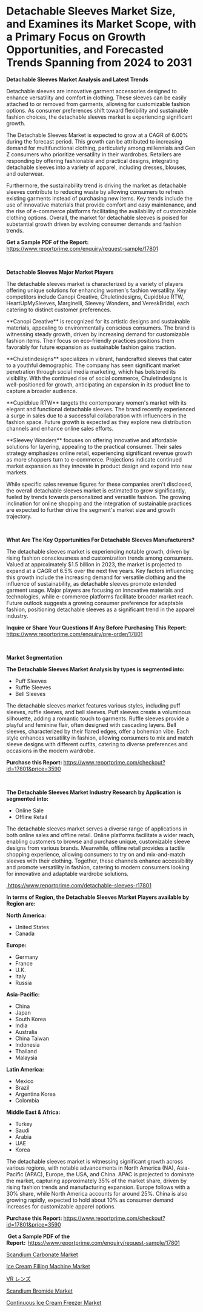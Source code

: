 <p><h1>Detachable Sleeves Market Size, and Examines its Market Scope, with a Primary Focus on Growth Opportunities, and Forecasted Trends Spanning from 2024 to 2031</h1></p><p><strong>Detachable Sleeves Market Analysis and Latest Trends</strong></p>
<p><p>Detachable sleeves are innovative garment accessories designed to enhance versatility and comfort in clothing. These sleeves can be easily attached to or removed from garments, allowing for customizable fashion options. As consumer preferences shift toward flexibility and sustainable fashion choices, the detachable sleeves market is experiencing significant growth.</p><p>The Detachable Sleeves Market is expected to grow at a CAGR of 6.00% during the forecast period. This growth can be attributed to increasing demand for multifunctional clothing, particularly among millennials and Gen Z consumers who prioritize versatility in their wardrobes. Retailers are responding by offering fashionable and practical designs, integrating detachable sleeves into a variety of apparel, including dresses, blouses, and outerwear.</p><p>Furthermore, the sustainability trend is driving the market as detachable sleeves contribute to reducing waste by allowing consumers to refresh existing garments instead of purchasing new items. Key trends include the use of innovative materials that provide comfort and easy maintenance, and the rise of e-commerce platforms facilitating the availability of customizable clothing options. Overall, the market for detachable sleeves is poised for substantial growth driven by evolving consumer demands and fashion trends.</p></p>
<p><strong>Get a Sample PDF of the Report:&nbsp;</strong> <a href="https://www.reportprime.com/enquiry/request-sample/17801?utm_campaign=1082&utm_medium=2&utm_source=Github&utm_content=ia&utm_term=20112024&utm_id=detachable-sleeves">https://www.reportprime.com/enquiry/request-sample/17801</a></p>
<p>&nbsp;</p>
<p><strong>Detachable Sleeves Major Market Players</strong></p>
<p><p>The detachable sleeves market is characterized by a variety of players offering unique solutions for enhancing women's fashion versatility. Key competitors include Canopi Creative, Chuletindesigns, Cupidblue RTW, HeartUpMySleeves, Marginelli, Sleevey Wonders, and VereskBridal, each catering to distinct customer preferences.</p><p>**Canopi Creative** is recognized for its artistic designs and sustainable materials, appealing to environmentally conscious consumers. The brand is witnessing steady growth, driven by increasing demand for customizable fashion items. Their focus on eco-friendly practices positions them favorably for future expansion as sustainable fashion gains traction.</p><p>**Chuletindesigns** specializes in vibrant, handcrafted sleeves that cater to a youthful demographic. The company has seen significant market penetration through social media marketing, which has bolstered its visibility. With the continued rise of social commerce, Chuletindesigns is well-positioned for growth, anticipating an expansion in its product line to capture a broader audience.</p><p>**Cupidblue RTW** targets the contemporary women's market with its elegant and functional detachable sleeves. The brand recently experienced a surge in sales due to a successful collaboration with influencers in the fashion space. Future growth is expected as they explore new distribution channels and enhance online sales efforts.</p><p>**Sleevey Wonders** focuses on offering innovative and affordable solutions for layering, appealing to the practical consumer. Their sales strategy emphasizes online retail, experiencing significant revenue growth as more shoppers turn to e-commerce. Projections indicate continued market expansion as they innovate in product design and expand into new markets.</p><p>While specific sales revenue figures for these companies aren't disclosed, the overall detachable sleeves market is estimated to grow significantly, fueled by trends towards personalized and versatile fashion. The growing inclination for online shopping and the integration of sustainable practices are expected to further drive the segment's market size and growth trajectory.</p></p>
<p>&nbsp;</p>
<p><strong>What Are The Key Opportunities For Detachable Sleeves Manufacturers?</strong></p>
<p><p>The detachable sleeves market is experiencing notable growth, driven by rising fashion consciousness and customization trends among consumers. Valued at approximately $1.5 billion in 2023, the market is projected to expand at a CAGR of 6.5% over the next five years. Key factors influencing this growth include the increasing demand for versatile clothing and the influence of sustainability, as detachable sleeves promote extended garment usage. Major players are focusing on innovative materials and technologies, while e-commerce platforms facilitate broader market reach. Future outlook suggests a growing consumer preference for adaptable fashion, positioning detachable sleeves as a significant trend in the apparel industry.</p></p>
<p><strong>Inquire or Share Your Questions If Any Before Purchasing This Report:</strong> <a href="https://www.reportprime.com/enquiry/pre-order/17801?utm_campaign=1082&utm_medium=2&utm_source=Github&utm_content=ia&utm_term=20112024&utm_id=detachable-sleeves">https://www.reportprime.com/enquiry/pre-order/17801</a></p>
<p>&nbsp;</p>
<p><strong>Market Segmentation</strong></p>
<p><strong>The Detachable Sleeves Market Analysis by types is segmented into:</strong></p>
<p><ul><li>Puff Sleeves</li><li>Ruffle Sleeves</li><li>Bell Sleeves</li></ul></p>
<p><p>The detachable sleeves market features various styles, including puff sleeves, ruffle sleeves, and bell sleeves. Puff sleeves create a voluminous silhouette, adding a romantic touch to garments. Ruffle sleeves provide a playful and feminine flair, often designed with cascading layers. Bell sleeves, characterized by their flared edges, offer a bohemian vibe. Each style enhances versatility in fashion, allowing consumers to mix and match sleeve designs with different outfits, catering to diverse preferences and occasions in the modern wardrobe.</p></p>
<p><strong>Purchase this Report:&nbsp;</strong><a href="https://www.reportprime.com/checkout?id=17801&price=3590&utm_campaign=1082&utm_medium=2&utm_source=Github&utm_content=ia&utm_term=20112024&utm_id=detachable-sleeves">https://www.reportprime.com/checkout?id=17801&price=3590</a></p>
<p>&nbsp;</p>
<p><strong>The Detachable Sleeves Market Industry Research by Application is segmented into:</strong></p>
<p><ul><li>Online Sale</li><li>Offline Retail</li></ul></p>
<p><p>The detachable sleeves market serves a diverse range of applications in both online sales and offline retail. Online platforms facilitate a wider reach, enabling customers to browse and purchase unique, customizable sleeve designs from various brands. Meanwhile, offline retail provides a tactile shopping experience, allowing consumers to try on and mix-and-match sleeves with their clothing. Together, these channels enhance accessibility and promote versatility in fashion, catering to modern consumers looking for innovative and adaptable wardrobe solutions.</p></p>
<p><a href="https://www.reportprime.com/detachable-sleeves-r17801?utm_campaign=1082&utm_medium=2&utm_source=Github&utm_content=ia&utm_term=20112024&utm_id=detachable-sleeves">&nbsp;https://www.reportprime.com/detachable-sleeves-r17801</a></p>
<p><strong>In terms of Region, the Detachable Sleeves Market Players available by Region are:</strong></p>
<p>
    <p> <strong> North America: </strong>
        <ul>
            <li>United States</li>
            <li>Canada</li>
        </ul>
        </p> 
    <p> <strong> Europe: </strong>
        <ul>
            <li>Germany</li>
            <li>France</li>
            <li>U.K.</li>
            <li>Italy</li>
            <li>Russia</li>
        </ul>
        </p> 
    <p> <strong> Asia-Pacific: </strong>
        <ul>
            <li>China</li>
            <li>Japan</li>
            <li>South Korea</li>
            <li>India</li>
            <li>Australia</li>
            <li>China Taiwan</li>
            <li>Indonesia</li>
            <li>Thailand</li>
            <li>Malaysia</li>
        </ul>
        </p> 
    <p> <strong> Latin America: </strong>
        <ul>
            <li>Mexico</li>
            <li>Brazil</li>
            <li>Argentina Korea</li>
            <li>Colombia</li>
        </ul>
        </p> 
    <p> <strong> Middle East & Africa: </strong>
        <ul>
            <li>Turkey</li>
            <li>Saudi</li>
            <li>Arabia</li>
            <li>UAE</li>
            <li>Korea</li>
        </ul>
    </p>
    </p>
<p><p>The detachable sleeves market is witnessing significant growth across various regions, with notable advancements in North America (NA), Asia-Pacific (APAC), Europe, the USA, and China. APAC is projected to dominate the market, capturing approximately 35% of the market share, driven by rising fashion trends and manufacturing expansion. Europe follows with a 30% share, while North America accounts for around 25%. China is also growing rapidly, expected to hold about 10% as consumer demand increases for customizable apparel options.</p></p>
<p><strong>Purchase this Report: </strong><a href="https://www.reportprime.com/checkout?id=17801&price=3590&utm_campaign=1082&utm_medium=2&utm_source=Github&utm_content=ia&utm_term=20112024&utm_id=detachable-sleeves">https://www.reportprime.com/checkout?id=17801&price=3590</a></p>
<p>&nbsp;<strong>Get a Sample PDF of the Report:&nbsp;&nbsp;</strong><a href="https://www.reportprime.com/enquiry/request-sample/17801?utm_campaign=1082&utm_medium=2&utm_source=Github&utm_content=ia&utm_term=20112024&utm_id=detachable-sleeves">https://www.reportprime.com/enquiry/request-sample/17801</a></p>
<p><strong></strong></p>
<p><p><a href="https://issuu.com/reportprime-2/docs/scandium-carbonate-market-size-2030_7e850dd490e546?utm_campaign=1082&utm_medium=2&utm_source=Github&utm_content=ia&utm_term=20112024&utm_id=detachable-sleeves">Scandium Carbonate Market</a></p><p><a href="https://www.linkedin.com/pulse/ice-cream-filling-machine-market-research-report-forecast-ufjze?utm_campaign=1082&utm_medium=2&utm_source=Github&utm_content=ia&utm_term=20112024&utm_id=detachable-sleeves">Ice Cream Filling Machine Market</a></p><p><a href="https://github.com/lababdou/Market-Research-Report-List-6/blob/main/680939424752.md?utm_campaign=1082&utm_medium=2&utm_source=Github&utm_content=ia&utm_term=20112024&utm_id=detachable-sleeves">VR レンズ</a></p><p><a href="https://issuu.com/reportprime-2/docs/scandium-bromide-market-size-2030.p_721e341c830cd5?utm_campaign=1082&utm_medium=2&utm_source=Github&utm_content=ia&utm_term=20112024&utm_id=detachable-sleeves">Scandium Bromide Market</a></p><p><a href="https://www.linkedin.com/pulse/global-continuous-ice-cream-freezer-market-exploring-glfue?utm_campaign=1082&utm_medium=2&utm_source=Github&utm_content=ia&utm_term=20112024&utm_id=detachable-sleeves">Continuous Ice Cream Freezer Market</a></p></p>